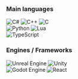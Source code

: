 <!---
Ironcutter24/Ironcutter24 is a ✨ special ✨ repository because its `README.md` (this file) appears on your GitHub profile.
You can click the Preview link to take a look at your changes.

Shields badges:
https://ileriayo.github.io/markdown-badges/
--->

<!--
## Statistics
![](https://github-profile-summary-cards.vercel.app/api/cards/profile-details?username=ironcutter24&theme=gruvbox)
![](https://github-profile-summary-cards.vercel.app/api/cards/repos-per-language?username=ironcutter24&theme=gruvbox)
![](https://github-profile-summary-cards.vercel.app/api/cards/most-commit-language?username=ironcutter24&theme=gruvbox)
-->

### Main languages
![C#](https://img.shields.io/badge/c%23-%23239120.svg?style=for-the-badge&logo=csharp&logoColor=white)
![C++](https://img.shields.io/badge/c++-%2300599C.svg?style=for-the-badge&logo=c%2B%2B&logoColor=white)
![C](https://img.shields.io/badge/c-%2300599C.svg?style=for-the-badge&logo=c&logoColor=white)
<br>
![Python](https://img.shields.io/badge/python-3670A0?style=for-the-badge&logo=python&logoColor=ffdd54)
![Lua](https://img.shields.io/badge/lua-%232C2D72.svg?style=for-the-badge&logo=lua&logoColor=white)
<br>
![TypeScript](https://img.shields.io/badge/typescript-%23007ACC.svg?style=for-the-badge&logo=typescript&logoColor=white)
<!--![Rust](https://img.shields.io/badge/rust-%23000000.svg?style=for-the-badge&logo=rust&logoColor=white)-->

### Engines / Frameworks
![Unreal Engine](https://img.shields.io/badge/ue5-%23313131.svg?style=for-the-badge&logo=unrealengine&logoColor=white)
![Unity](https://img.shields.io/badge/unity-%23000000.svg?style=for-the-badge&logo=unity&logoColor=white)
<br>
![Godot Engine](https://img.shields.io/badge/GODOT-%23FFFFFF.svg?style=for-the-badge&logo=godot-engine)
![React](https://img.shields.io/badge/react-%2320232a.svg?style=for-the-badge&logo=react&logoColor=%2361DAFB)
